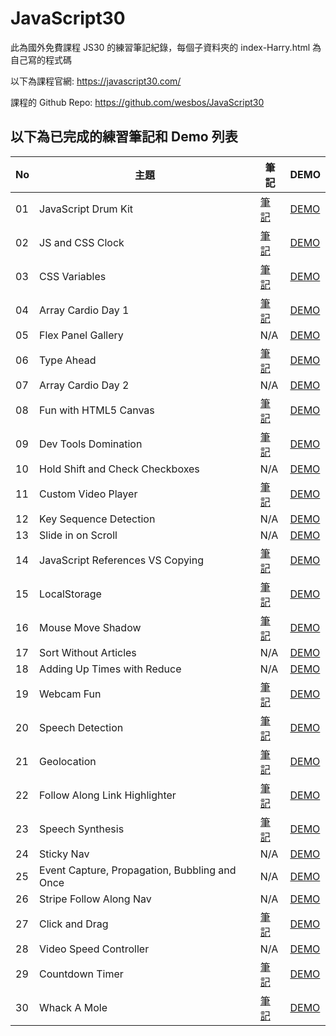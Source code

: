 ﻿# JavaScript30
此為國外免費課程 JS30 的練習筆記紀錄，每個子資料夾的 index-Harry.html 為自己寫的程式碼

以下為課程官網:
https://javascript30.com/

課程的 Github Repo:
https://github.com/wesbos/JavaScript30

## 以下為已完成的練習筆記和 Demo 列表
| No | 主題 | 筆記 | DEMO |
| --- | --- | --- | --- |
| 01 | JavaScript Drum Kit | [筆記](https://github.com/a90100/JavaScript30/tree/master/01%20-%20JavaScript%20Drum%20Kit) | [DEMO](https://a90100.github.io/JavaScript30/01%20-%20JavaScript%20Drum%20Kit/index-Harry.html) |
| 02 | JS and CSS Clock | [筆記](https://github.com/a90100/JavaScript30/tree/master/02%20-%20JS%20and%20CSS%20Clock) | [DEMO](https://a90100.github.io/JavaScript30/02%20-%20JS%20and%20CSS%20Clock/index-Harry.html) |
| 03 | CSS Variables | [筆記](https://github.com/a90100/JavaScript30/tree/master/03%20-%20CSS%20Variables) | [DEMO](https://a90100.github.io/JavaScript30/03%20-%20CSS%20Variables/index-Harry.html) |
| 04 | Array Cardio Day 1 | [筆記](https://github.com/a90100/JavaScript30/tree/master/04%20-%20Array%20Cardio%20Day%201) | [DEMO](https://a90100.github.io/JavaScript30/04%20-%20Array%20Cardio%20Day%201/index-Harry.html) |
| 05 | Flex Panel Gallery | N/A | [DEMO](https://a90100.github.io/JavaScript30/05%20-%20Flex%20Panel%20Gallery/index-Harry.html) |
| 06 | Type Ahead | [筆記](https://github.com/a90100/JavaScript30/tree/master/06%20-%20Type%20Ahead) | [DEMO](https://a90100.github.io/JavaScript30/06%20-%20Type%20Ahead/index-Harry.html) |
| 07 | Array Cardio Day 2 | N/A | [DEMO](https://a90100.github.io/JavaScript30/07%20-%20Array%20Cardio%20Day%202/index-Harry.html) |
| 08 | Fun with HTML5 Canvas | [筆記](https://github.com/a90100/JavaScript30/tree/master/08%20-%20Fun%20with%20HTML5%20Canvas) | [DEMO](https://a90100.github.io/JavaScript30/08%20-%20Fun%20with%20HTML5%20Canvas/index-Harry.html) |
| 09 | Dev Tools Domination | [筆記](https://github.com/a90100/JavaScript30/tree/master/09%20-%20Dev%20Tools%20Domination) |[DEMO](https://a90100.github.io/JavaScript30/09%20-%20Dev%20Tools%20Domination/index-Harry.html)  |
| 10 | Hold Shift and Check Checkboxes | N/A | [DEMO](https://a90100.github.io/JavaScript30/10%20-%20Hold%20Shift%20and%20Check%20Checkboxes/index-Harry.html) |
| 11 | Custom Video Player | [筆記](https://github.com/a90100/JavaScript30/tree/master/11%20-%20Custom%20Video%20Player) | [DEMO](https://a90100.github.io/JavaScript30/11%20-%20Custom%20Video%20Player/index.html) |
| 12 | Key Sequence Detection | N/A | [DEMO](https://a90100.github.io/JavaScript30/12%20-%20Key%20Sequence%20Detection/index-Harry.html) |
| 13 | Slide in on Scroll | N/A | [DEMO](https://a90100.github.io/JavaScript30/13%20-%20Slide%20in%20on%20Scroll/index-Harry.html) |
| 14 | JavaScript References VS Copying | [筆記](https://github.com/a90100/JavaScript30/tree/master/14%20-%20JavaScript%20References%20VS%20Copying) | [DEMO](https://a90100.github.io/JavaScript30/14%20-%20JavaScript%20References%20VS%20Copying/index-Harry.html) |
| 15 | LocalStorage | [筆記](https://github.com/a90100/JavaScript30/tree/master/15%20-%20LocalStorage) | [DEMO](https://a90100.github.io/JavaScript30/15%20-%20LocalStorage/index-Harry.html) |
| 16 | Mouse Move Shadow | [筆記](https://github.com/a90100/JavaScript30/tree/master/16%20-%20Mouse%20Move%20Shadow) | [DEMO](https://a90100.github.io/JavaScript30/16%20-%20Mouse%20Move%20Shadow/index-Harry.html) |
| 17 | Sort Without Articles | N/A | [DEMO](https://a90100.github.io/JavaScript30/17%20-%20Sort%20Without%20Articles/index-Harry.html) |
| 18 | Adding Up Times with Reduce | N/A | [DEMO](https://a90100.github.io/JavaScript30/18%20-%20Adding%20Up%20Times%20with%20Reduce/index-Harry.html) |
| 19 | Webcam Fun | [筆記](https://github.com/a90100/JavaScript30/tree/master/19%20-%20Webcam%20Fun) | [DEMO](https://a90100.github.io/JavaScript30/19%20-%20Webcam%20Fun/index.html) |
| 20 | Speech Detection | [筆記](https://github.com/a90100/JavaScript30/tree/master/20%20-%20Speech%20Detection) | [DEMO](https://a90100.github.io/JavaScript30/20%20-%20Speech%20Detection/index-Harry.html) |
| 21 | Geolocation | [筆記](https://github.com/a90100/JavaScript30/tree/master/21%20-%20Geolocation) | [DEMO](https://a90100.github.io/JavaScript30/21%20-%20Geolocation/index-Harry.html) |
| 22 | Follow Along Link Highlighter | [筆記](https://github.com/a90100/JavaScript30/tree/master/22%20-%20Follow%20Along%20Link%20Highlighter) |  [DEMO](https://a90100.github.io/JavaScript30/22%20-%20Follow%20Along%20Link%20Highlighter/index-Harry.html) |
| 23 | Speech Synthesis | [筆記](https://github.com/a90100/JavaScript30/tree/master/23%20-%20Speech%20Synthesis) | [DEMO](https://a90100.github.io/JavaScript30/23%20-%20Speech%20Synthesis/index-Harry.html) |
| 24 | Sticky Nav | N/A | [DEMO](https://a90100.github.io/JavaScript30/24%20-%20Sticky%20Nav/index-Harry.html) |
| 25 | Event Capture, Propagation, Bubbling and Once | N/A | [DEMO](https://a90100.github.io/JavaScript30/25%20-%20Event%20Capture%2C%20Propagation%2C%20Bubbling%20and%20Once/index-Harry.html) |
| 26 | Stripe Follow Along Nav | N/A | [DEMO](https://a90100.github.io/JavaScript30/26%20-%20Stripe%20Follow%20Along%20Nav/index-Harry.html) |
| 27 | Click and Drag | [筆記](https://github.com/a90100/JavaScript30/tree/master/27%20-%20Click%20and%20Drag) | [DEMO](https://a90100.github.io/JavaScript30/27%20-%20Click%20and%20Drag/index-Harry.html) |
| 28 | Video Speed Controller | N/A | [DEMO](https://a90100.github.io/JavaScript30/28%20-%20Video%20Speed%20Controller/index-Harry.html) |
| 29 | Countdown Timer | [筆記](https://github.com/a90100/JavaScript30/tree/master/29%20-%20Countdown%20Timer) | [DEMO](https://a90100.github.io/JavaScript30/29%20-%20Countdown%20Timer/index.html) |
| 30 | Whack A Mole  | [筆記](https://github.com/a90100/JavaScript30/tree/master/30%20-%20Whack%20A%20Mole) | [DEMO](https://a90100.github.io/JavaScript30/30%20-%20Whack%20A%20Mole/index-Harry.html) |
